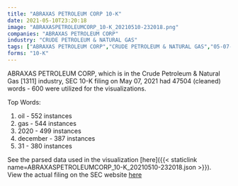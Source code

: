 ```yaml
---
title: "ABRAXAS PETROLEUM CORP 10-K"
date: 2021-05-10T23:20:18
image: "ABRAXASPETROLEUMCORP_10-K_20210510-232018.png"
companies: "ABRAXAS PETROLEUM CORP"
industry: "CRUDE PETROLEUM & NATURAL GAS"
tags: ["ABRAXAS PETROLEUM CORP","CRUDE PETROLEUM & NATURAL GAS","05-07-2021","10-K"]
forms: "10-K"
---
```

ABRAXAS PETROLEUM CORP, which is in the Crude Petroleum & Natural Gas [1311] industry, SEC 10-K filing on May 07, 2021 had 47504 (cleaned) words - 600 were utilized for the visualizations.

Top Words:
1. oil - 552 instances
2. gas - 544 instances
3. 2020 - 499 instances
4. december - 387 instances
5. 31 - 380 instances


See the parsed data used in the visualization [here]({{< staticlink name=ABRAXASPETROLEUMCORP_10-K_20210510-232018.json >}}).  
View the actual filing on the SEC website [here](https://www.sec.gov/Archives/edgar/data/867665/0001437749-21-011204.txt)